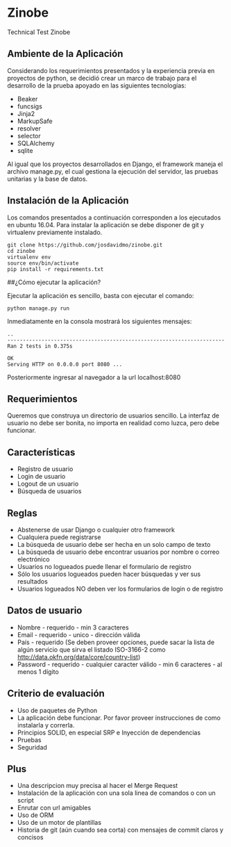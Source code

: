 # Zinobe

Technical Test Zinobe

## Ambiente de la Aplicación

Considerando los requerimientos presentados y la experiencia previa en proyectos de python, se decidió crear un marco de trabajo para el desarrollo de la prueba apoyado en las siguientes tecnologías:

-   Beaker
-   funcsigs
-   Jinja2
-   MarkupSafe
-   resolver
-   selector
-   SQLAlchemy
-   sqlite

Al igual que los proyectos desarrollados en Django, el framework maneja el archivo manage.py, el cual gestiona la ejecución del servidor, las pruebas unitarias y la base de datos.

## Instalación de la Aplicación

Los comandos presentados a continuación corresponden a los ejecutados en ubuntu 16.04. Para instalar la aplicación se debe disponer de git y virtualenv previamente instalado.

    git clone https://github.com/josdavidmo/zinobe.git
    cd zinobe
    virtualenv env
    source env/bin/activate
    pip install -r requirements.txt

##¿Cómo ejecutar la aplicación?

Ejecutar la aplicación es sencillo, basta con ejecutar el comando:

    python manage.py run

Inmediatamente en la consola mostrará los siguientes mensajes:

    ..
    ----------------------------------------------------------------------
    Ran 2 tests in 0.375s

    OK
    Serving HTTP on 0.0.0.0 port 8080 ...

Posteriormente ingresar al navegador a la url localhost:8080

## Requerimientos

Queremos que construya un directorio de usuarios sencillo. La interfaz de usuario no debe ser bonita, no importa en realidad como luzca, pero debe funcionar.

## Características

-   Registro de usuario
-   Login de usuario
-   Logout de un usuario
-   Búsqueda de usuarios

## Reglas

-   Abstenerse de usar Django o cualquier otro framework
-   Cualquiera puede registrarse
-   La búsqueda de usuario debe ser hecha en un solo campo de texto
-   La búsqueda de usuario debe encontrar usuarios por nombre o correo electrónico
-   Usuarios no logueados puede llenar el formulario de registro
-   Sólo los usuarios logueados pueden hacer búsquedas y ver sus resultados
-   Usuarios logueados NO deben ver los formularios de login o de registro

## Datos de usuario

-   Nombre - requerido - min 3 caracteres
-   Email - requerido - unico - dirección válida
-   País - requerido (Se deben proveer opciones, puede sacar la lista de algún servicio que sirva el listado ISO-3166-2 como <http://data.okfn.org/data/core/country-list>)
-   Password - requerido - cualquier caracter válido - min 6 caracteres - al menos 1 dígito

## Criterio de evaluación

-   Uso de paquetes de Python
-   La aplicación debe funcionar. Por favor proveer instrucciones de como instalarla y correrla.
-   Principios SOLID, en especial SRP e Inyección de dependencias
-   Pruebas
-   Seguridad

## Plus

-   Una descripcion muy precisa al hacer el Merge Request
-   Instalación de la aplicación con una sola linea de comandos o con un script
-   Enrutar con url amigables
-   Uso de ORM
-   Uso de un motor de plantillas
-   Historia de git (aún cuando sea corta) con mensajes de commit claros y concisos
